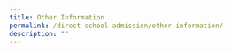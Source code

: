 ```yaml
---
title: Other Information
permalink: /direct-school-admission/other-information/
description: ""
---
```

